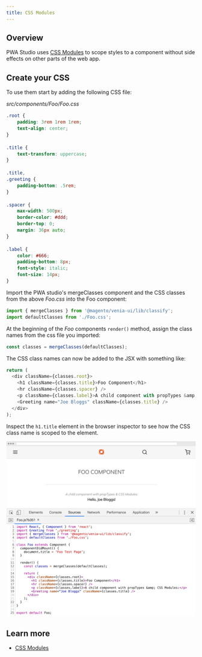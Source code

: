 ```yaml
---
title: CSS Modules
---
```


## Overview

PWA Studio uses [CSS Modules][] to scope styles to a component without side effects on other parts of the web app.   

## Create your CSS

To use them start by adding the following CSS file:

_src/components/Foo/Foo.css_

```css
.root {
    padding: 3rem 1rem 1rem;
    text-align: center;
}
 
.title {
    text-transform: uppercase;
}
 
.title,
.greeting {
    padding-bottom: .5rem;
}
 
.spacer {
    max-width: 500px;
    border-color: #ddd;
    border-top: 0;
    margin: 36px auto;
}
 
.label {
    color: #666;
    padding-bottom: 8px;
    font-style: italic;
    font-size: 14px;
}
```

Import the PWA studio's mergeClasses component and the CSS classes from the above _Foo.css_ into the Foo component:    

```javascript
import { mergeClasses } from '@magento/venia-ui/lib/classify';
import defaultClasses from './Foo.css';
```

At the beginning of the _Foo_ components `render()` method, assign the class names from the css file you imported:    

```javascript
const classes = mergeClasses(defaultClasses);
```

The CSS class names can now be added to the JSX with something like:

```javascript
return (
  <div className={classes.root}>
    <h1 className={classes.title}>Foo Component</h1>
    <hr className={classes.spacer} />
    <p className={classes.label}>A child component with propTypes &amp; CSS Modules:</p>
    <Greeting name="Joe Bloggs" className={classes.title} />
  </div>
);
```

Inspect the `h1.title` element in the browser inspector to see how the CSS class name is scoped to the element.

![css modules screenshot][]

## Learn more

-   [CSS Modules][]

[CSS Modules]: https://magento.github.io/pwa-studio/technologies/basic-concepts/css-modules/
[css modules screenshot]: ./images/css-modules.png
